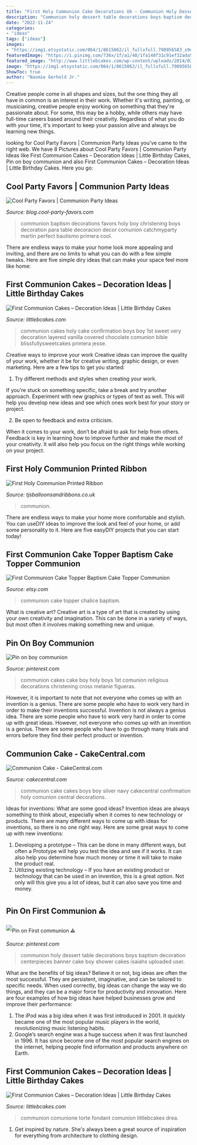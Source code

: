 ```yaml
---
title: "First Holy Communion Cake Decorations Uk - Communion Holy Dessert Table Decorations Boys Baptism Decoration Centerpieces Banner Cake Boy Shower Cakes Isaiahs Uploaded User"
description: "Communion holy dessert table decorations boys baptism decoration centerpieces banner cake boy shower cakes isaiahs uploaded user"
date: "2022-11-24"
categories:
- "ideas"
tags: ["ideas"]
images:
- "https://img1.etsystatic.com/064/1/8615062/il_fullxfull.790956583_s9ot.jpg"
featuredImage: "https://i.pinimg.com/736x/1f/a1/48/1fa148f31c91ef32ada5d6c446a65c80--cross-cakes-for-boys-st-communion-cakes-for-boys.jpg"
featured_image: "http://www.littlebcakes.com/wp-content/uploads/2014/02/First-Holy-Communion-Cakes-886x1024.jpg"
image: "https://img1.etsystatic.com/064/1/8615062/il_fullxfull.790956583_s9ot.jpg"
ShowToc: true
author: "Naomie Gerhold Jr."
---
```



Creative people come in all shapes and sizes, but the one thing they all have in common is an interest in their work. Whether it's writing, painting, or musicianing, creative people enjoy working on something that they're passionate about. For some, this may be a hobby, while others may have full-time careers based around their creativity. Regardless of what you do with your time, it's important to keep your passion alive and always be learning new things.

	

		
looking for Cool Party Favors | Communion Party Ideas you've came to the right web. We have 8 Pictures about Cool Party Favors | Communion Party Ideas like First Communion Cakes – Decoration Ideas | Little Birthday Cakes, Pin on boy communion and also First Communion Cakes – Decoration Ideas | Little Birthday Cakes. Here you go:
		
    
## Cool Party Favors | Communion Party Ideas

<img loading=lazy src="http://blog.cool-party-favors.com/wp-content/uploads/2014/02/Communion-Decorations-1024x720.jpg" onerror="this.onerror=null;this.src='https://tse4.mm.bing.net/th?id=OIP.HQUlL25DRKjhkL1GUIXzWgHaFN&amp;pid=15.1';" alt="Cool Party Favors | Communion Party Ideas">

_Source: blog.cool-party-favors.com_

>communion baptism decorations favors holy boy christening boys decoration para table decoracion decor comunion catchmyparty martin perfect bautismo primera cool. 

	

There are endless ways to make your home look more appealing and inviting, and there are no limits to what you can do with a few simple tweaks. Here are five simple diry ideas that can make your space feel more like home:

    
## First Communion Cakes – Decoration Ideas | Little Birthday Cakes

<img loading=lazy src="http://www.littlebcakes.com/wp-content/uploads/2014/02/First-Holy-Communion-Cakes-886x1024.jpg" onerror="this.onerror=null;this.src='https://tse1.mm.bing.net/th?id=OIP.9eEUtjL5XDkim36JdGbgMQHaIj&amp;pid=15.1';" alt="First Communion Cakes – Decoration Ideas | Little Birthday Cakes">

_Source: littlebcakes.com_

>communion cakes holy cake confirmation boys boy 1st sweet very decoration layered vanilla covered chocolate comunion bible blissfullysweetcakes primera jesse. 

	

Creative ways to improve your work
Creative ideas can improve the quality of your work, whether it be for creative writing, graphic design, or even marketing. Here are a few tips to get you started:
1. Try different methods and styles when creating your work.

If you’re stuck on something specific, take a break and try another approach. Experiment with new graphics or types of text as well. This will help you develop new ideas and see which ones work best for your story or project.

2. Be open to feedback and extra criticism.

When it comes to your work, don’t be afraid to ask for help from others. Feedback is key in learning how to improve further and make the most of your creativity. It will also help you focus on the right things while working on your project.


    
## First Holy Communion Printed Ribbon

<img loading=lazy src="https://9.cdn.ekm.net/ekmps/shops/tjsballoons/images/first-holy-communion-printed-ribbon-9908-p.jpg?w=660&amp;h=495&amp;v=1" onerror="this.onerror=null;this.src='https://tse1.mm.bing.net/th?id=OIP.5HOPEuPtnoTiusB1W-GumgHaFj&amp;pid=15.1';" alt="First Holy Communion Printed Ribbon">

_Source: tjsballoonsandribbons.co.uk_

>communion. 

	

There are endless ways to make your home more comfortable and stylish. You can useDIY ideas to improve the look and feel of your home, or add some personality to it. Here are five easyDIY projects that you can start today!

    
## First Communion Cake Topper Baptism Cake Topper Communion

<img loading=lazy src="https://img1.etsystatic.com/064/1/8615062/il_fullxfull.790956583_s9ot.jpg" onerror="this.onerror=null;this.src='https://tse3.mm.bing.net/th?id=OIP.y2k1RCDRJJ_Ac8MIU0WxjgHaNK&amp;pid=15.1';" alt="First Communion Cake Topper Baptism Cake Topper Communion">

_Source: etsy.com_

>communion cake topper chalice baptism. 

	

What is creative art?
Creative art is a type of art that is created by using your own creativity and imagination. This can be done in a variety of ways, but most often it involves making something new and unique.

    
## Pin On Boy Communion

<img loading=lazy src="https://i.pinimg.com/736x/1f/a1/48/1fa148f31c91ef32ada5d6c446a65c80--cross-cakes-for-boys-st-communion-cakes-for-boys.jpg" onerror="this.onerror=null;this.src='https://tse4.mm.bing.net/th?id=OIP.bnu8zgIyTtQFJrJaNdpF8AHaJQ&amp;pid=15.1';" alt="Pin on boy communion">

_Source: pinterest.com_

>communion cakes cake boy holy boys 1st comunion religious decorations christening cross melanie figueras. 

	

However, it is important to note that not everyone who comes up with an invention is a genius. There are some people who have to work very hard in order to make their inventions successful.
Invention is not always a genius idea. There are some people who have to work very hard in order to come up with great ideas. However, not everyone who comes up with an invention is a genius. There are some people who have to go through many trials and errors before they find their perfect product or invention.

    
## Communion Cake - CakeCentral.com

<img loading=lazy src="https://cdn001.cakecentral.com/gallery/2015/05/900_oeypW8u02l-communion-cake.jpg" onerror="this.onerror=null;this.src='https://tse4.mm.bing.net/th?id=OIP.TX0jzjM67MeD2rp-dxu1PAHaJ4&amp;pid=15.1';" alt="Communion Cake - CakeCentral.com">

_Source: cakecentral.com_

>communion cake cakes boys boy silver navy cakecentral confirmation holy comunion central decorations. 

	

Ideas for inventions: What are some good ideas?
Invention ideas are always something to think about, especially when it comes to new technology or products. There are many different ways to come up with ideas for inventions, so there is no one right way. Here are some great ways to come up with new inventions: 
1. Developing a prototype – This can be done in many different ways, but often a Prototype will help you test the idea and see if it works. It can also help you determine how much money or time it will take to make the product real. 
2. Utilizing existing technology – If you have an existing product or technology that can be used in an invention, this is a great option. Not only will this give you a lot of ideas, but it can also save you time and money. 

    
## Pin On First Communion ⛪️

<img loading=lazy src="https://i.pinimg.com/736x/35/93/5f/35935f6e5310c1033beece99ef968d69--first-communion-dessert-tables.jpg" onerror="this.onerror=null;this.src='https://tse3.mm.bing.net/th?id=OIP.Lu6fi9wXWWLg5NardjHfOQHaJ4&amp;pid=15.1';" alt="Pin on First communion ⛪️">

_Source: pinterest.com_

>communion holy dessert table decorations boys baptism decoration centerpieces banner cake boy shower cakes isaiahs uploaded user. 

	

What are the benefits of big ideas?
Believe it or not, big ideas are often the most successful. They are persistent, imaginative, and can be tailored to specific needs. When used correctly, big ideas can change the way we do things, and they can be a major force for productivity and innovation. Here are four examples of how big ideas have helped businesses grow and improve their performance: 
1. The iPod was a big idea when it was first introduced in 2001. It quickly became one of the most popular music players in the world, revolutionizing music listening habits. 
2. Google’s search engine was a huge success when it was first launched in 1996. It has since become one of the most popular search engines on the internet, helping people find information and products anywhere on Earth. 

    
## First Communion Cakes – Decoration Ideas | Little Birthday Cakes

<img loading=lazy src="https://www.littlebcakes.com/wp-content/uploads/2014/02/First-Communion-Cake-Ideas.jpg" onerror="this.onerror=null;this.src='https://tse2.mm.bing.net/th?id=OIP.1RPWOvpRM8PYYx0NG-ujNAHaLV&amp;pid=15.1';" alt="First Communion Cakes – Decoration Ideas | Little Birthday Cakes">

_Source: littlebcakes.com_

>communion comunione torte fondant comunion littlebcakes drea. 

	

1. Get inspired by nature. She's always been a great source of inspiration for everything from architecture to clothing design.

